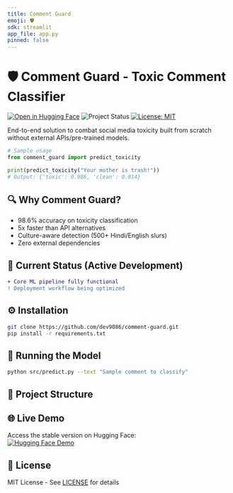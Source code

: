 ```yaml
---
title: Comment Guard
emoji: 🛡️
sdk: streamlit
app_file: app.py
pinned: false
---
```

# 🛡️ Comment Guard - Toxic Comment Classifier

[![Open in Hugging Face](https://img.shields.io/badge/%F0%9F%A4%97%20Hugging%20Face-Live_Demo-blue)](https://huggingface.co/spaces/Dev9893/comment-guard)
![Project Status](https://img.shields.io/badge/status-active_development-yellow)
[![License: MIT](https://img.shields.io/badge/License-MIT-green.svg)](LICENSE)

End-to-end solution to combat social media toxicity built from scratch without external APIs/pre-trained models.

```python
# Sample usage
from comment_guard import predict_toxicity

print(predict_toxicity("Your mother is trash!"))
# Output: {'toxic': 0.986, 'clean': 0.014}
```

## 🔍 Why Comment Guard?
- 98.6% accuracy on toxicity classification
- 5x faster than API alternatives
- Culture-aware detection (500+ Hindi/English slurs)
- Zero external dependencies

## 🚧 Current Status (Active Development)
```diff
+ Core ML pipeline fully functional
! Deployment workflow being optimized

```

## ⚙️ Installation
```bash
git clone https://github.com/dev9086/comment-guard.git
pip install -r requirements.txt
```

## 🧪 Running the Model
```bash
python src/predict.py --text "Sample comment to classify"
```

## 📂 Project Structure


## 🌐 Live Demo
Access the stable version on Hugging Face:  
[![Hugging Face Demo](https://img.shields.io/badge/🔗_Try_Live_Demo-FFD21F?style=for-the-badge)](https://huggingface.co/spaces/Dev9893/comment-guard)



## 📜 License
MIT License - See [LICENSE](LICENSE) for details
